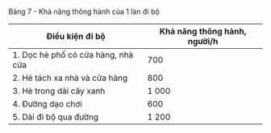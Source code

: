 Bảng 7 - Khả năng thông hành của 1 làn đi bộ

| Điều kiện đi bộ                    | Khả năng thông hành, người/h   |
|------------------------------------|--------------------------------|
| 1. Dọc hè phố có cửa hàng, nhà cửa | 700                            |
| 2. Hé tách xa nhà và cửa hàng      | 800                            |
| 3. Hè trong dải cây xanh           | 1 000                          |
| 4. Đường dạo chơi                  | 600                            |
| 5. Dải đi bộ qua đường             | 1 200                          |